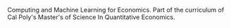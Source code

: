 Computing and Machine Learning for Economics. 
Part of the curriculum of Cal Poly's Master's of Science In Quantitative Economics.
